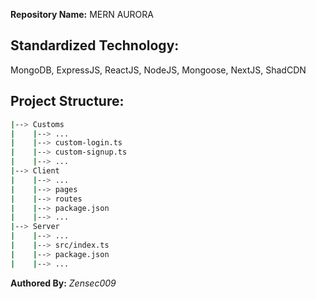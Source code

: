 **Repository Name:** MERN AURORA

## Standardized Technology:

MongoDB, ExpressJS, ReactJS, NodeJS, Mongoose, NextJS, ShadCDN


## Project Structure:

``` bash
|--> Customs
|    |--> ...
|    |--> custom-login.ts
|    |--> custom-signup.ts
|    |--> ...
|--> Client
|    |--> ...
|    |--> pages
|    |--> routes
|    |--> package.json
|    |--> ...
|--> Server
|    |--> ...
|    |--> src/index.ts
|    |--> package.json
|    |--> ...

```

**Authored By:** *Zensec009*